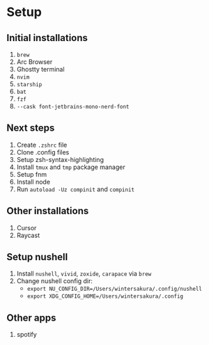 # Setup

## Initial installations
1. `brew`
2. Arc Browser
3. Ghostty terminal
4. `nvim`
5. `starship`
6. `bat`
7. `fzf`
8. `--cask font-jetbrains-mono-nerd-font`

## Next steps
1. Create `.zshrc` file
2. Clone .config files
3. Setup zsh-syntax-highlighting
4. Install `tmux` and `tmp` package manager
5. Setup fnm
6. Install node
7. Run `autoload -Uz compinit` and `compinit`

## Other installations
1. Cursor
2. Raycast

## Setup nushell
1. Install `nushell`, `vivid`, `zoxide`, `carapace` via `brew`
2. Change nushell config dir:
   - `export NU_CONFIG_DIR=/Users/wintersakura/.config/nushell`
   - `export XDG_CONFIG_HOME=/Users/wintersakura/.config`

## Other apps
1. spotify
